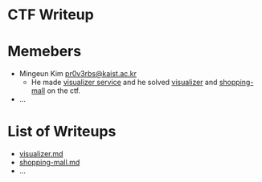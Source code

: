 CTF Writeup
===========

# Memebers

- Mingeun Kim <pr0v3rbs@kaist.ac.kr>
    * He made [visualizer service](https://github.com/KAIST-IS521/TeamThree/tree/master/web) and he solved [visualizer](visualizer.md) and [shopping-mall](shopping-mall.md) on the ctf.
- ...

# List of Writeups

- [visualizer.md](visualizer.md)
- [shopping-mall.md](shopping-mall.md)
- ...
